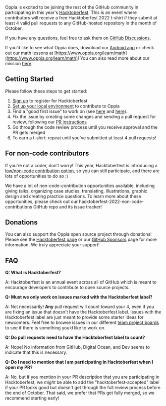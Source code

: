 Oppia is excited to be joining the rest of the GitHub community in participating in this year's [Hacktoberfest](https://hacktoberfest.digitalocean.com/). This is an event where contributors will receive a free Hacktoberfest 2022 t-shirt if they submit at least 4 valid pull requests to any GitHub-hosted repository in the month of October.

If you have any questions, feel free to ask them on [GitHub Discussions](https://github.com/oppia/oppia/discussions).

If you’d like to see what Oppia does, download our [Android app](https://play.google.com/store/apps/details?id=org.oppia.android) or check out our math lessons at [https://www.oppia.org/learn/math](https://www.oppia.org/learn/math)! You can also read more about our mission [here](https://github.com/oppia/oppia/wiki/Oppia's-Mission).

## Getting Started

Please follow these steps to get started:

1. [Sign up](https://hacktoberfest.com/register/) to register for Hacktoberfest
2. [Set up your local environment](https://github.com/oppia/oppia/wiki/Contributing-code-to-Oppia#setting-things-up) to contribute to Oppia
3. Find a "good first issue" to work on (see [here](https://github.com/oppia/oppia/wiki/Contributing-code-to-Oppia#finding-something-to-do) and [here](https://github.com/oppia/oppia/issues?q=is%3Aopen+is%3Aissue+label%3AHacktoberfest+no%3Aassignee)).
4. Fix the issue by creating some changes and sending a pull request for review, following our [PR instructions](https://github.com/oppia/oppia/wiki/Make-a-pull-request)
5. Go through the code review process until you receive approval and the PR gets merged
6. To earn a t-shirt: repeat until you've submitted at least 4 pull requests!

## For non-code contributors

If you’re not a coder, don’t worry! This year, Hacktoberfest is introducing a [low/non-code contribution option](https://hacktoberfest.com/about/#low-or-non-code), so you can still participate, and there are lots of opportunities to do so :)

We have a lot of non-code-contribution opportunities available, including giving talks, organizing case studies, translating, illustrations, graphic design and creating practice questions. To learn more about these opportunities, please check out our hacktoberfest-2022-non-code-contributions GitHub repo and its issue tracker!

## Donations

You can also support the Oppia open source project through donations! Please see the [Hacktoberfest page](https://hacktoberfest.com/donate/) or our [GitHub Sponsors](https://github.com/sponsors/oppia) page for more information. We truly appreciate your support!


## FAQ

**Q: What is Hacktoberfest?**

A: Hacktoberfest is an annual event across all of GitHub which is meant to encourage developers to contribute to open source projects.

**Q: Must we only work on issues marked with the Hacktoberfest label?**

A: Not necessarily! **Any** pull request will count toward your 4, even if you are fixing an issue that doesn't have the Hacktoberfest label. Issues with the Hacktoberfest label are just meant to provide some starter ideas for newcomers. Feel free to browse issues in our different [team project boards](https://github.com/oppia/oppia/projects?query=is%3Aopen) to see if there is something you’d like to work on.

**Q: Do pull requests need to have the Hacktoberfest label to count?**

A: Nope! No information from GitHub, Digital Ocean, and Dev seems to indicate that this is necessary.

**Q: Do I need to mention that I am participating in Hacktoberfest when I open my PR?**

A: No, but if you mention in your PR description that you are participating in Hacktoberfest, we *might* be able to add the "hacktoberfest-accepted" label if your PR looks good but doesn't get through the full review process before the end of October. That said, we prefer that PRs get fully merged, so we recommend starting early!
